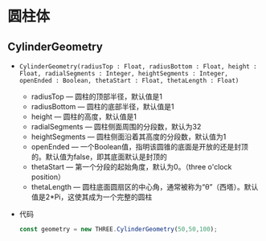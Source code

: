 # 圆柱体

## CylinderGeometry

+ `CylinderGeometry(radiusTop : Float, radiusBottom : Float, height : Float, radialSegments : Integer, heightSegments : Integer, openEnded : Boolean, thetaStart : Float, thetaLength : Float)`

  + radiusTop — 圆柱的顶部半径，默认值是1
  + radiusBottom — 圆柱的底部半径，默认值是1
  + height — 圆柱的高度，默认值是1
  + radialSegments — 圆柱侧面周围的分段数，默认为32
  + heightSegments — 圆柱侧面沿着其高度的分段数，默认值为1
  + openEnded — 一个Boolean值，指明该圆锥的底面是开放的还是封顶的。默认值为false，即其底面默认是封顶的
  + thetaStart — 第一个分段的起始角度，默认为0。（three o'clock position）
  + thetaLength — 圆柱底面圆扇区的中心角，通常被称为“θ”（西塔）。默认值是2*Pi，这使其成为一个完整的圆柱

+ 代码

  ```js
  const geometry = new THREE.CylinderGeometry(50,50,100);
  ```

